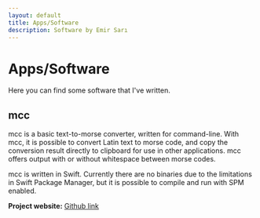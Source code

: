 ```yaml
---
layout: default
title: Apps/Software
description: Software by Emir Sarı
---
```

# Apps/Software
Here you can find some software that I've written.
## mcc
mcc is a basic text-to-morse converter, written for command-line. With mcc, it is possible to convert Latin text to morse code, and copy the conversion result directly to clipboard for use in other applications. mcc offers output with or without whitespace between morse codes.

mcc is written in Swift. Currently there are no binaries due to the limitations in Swift Package Manager, but it is possible to compile and run with SPM enabled.

**Project website:** [Github link](https://github.com/bitigchi/mcc)
